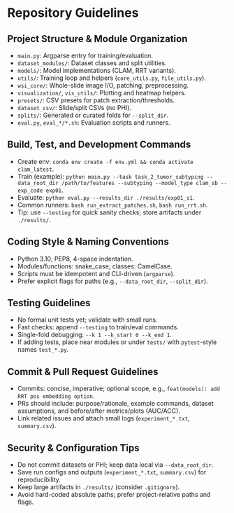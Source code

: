 # Repository Guidelines

## Project Structure & Module Organization
- `main.py`: Argparse entry for training/evaluation.
- `dataset_modules/`: Dataset classes and split utilities.
- `models/`: Model implementations (CLAM, RRT variants).
- `utils/`: Training loop and helpers (`core_utils.py`, `file_utils.py`).
- `wsi_core/`: Whole-slide image I/O, patching, preprocessing.
- `visualization/`, `vis_utils/`: Plotting and heatmap helpers.
- `presets/`: CSV presets for patch extraction/thresholds.
- `dataset_csv/`: Slide/split CSVs (no PHI).
- `splits/`: Generated or curated folds for `--split_dir`.
- `eval.py`, `eval_*/*.sh`: Evaluation scripts and runners.

## Build, Test, and Development Commands
- Create env: `conda env create -f env.yml && conda activate clam_latest`.
- Train (example): `python main.py --task task_2_tumor_subtyping --data_root_dir /path/to/features --subtyping --model_type clam_sb --exp_code exp01`.
- Evaluate: `python eval.py --results_dir ./results/exp01_s1`.
- Common runners: `bash run_extract_patches.sh`, `bash run_rrt.sh`.
- Tip: use `--testing` for quick sanity checks; store artifacts under `./results/`.

## Coding Style & Naming Conventions
- Python 3.10; PEP8, 4-space indentation.
- Modules/functions: snake_case; classes: CamelCase.
- Scripts must be idempotent and CLI-driven (`argparse`).
- Prefer explicit flags for paths (e.g., `--data_root_dir`, `--split_dir`).

## Testing Guidelines
- No formal unit tests yet; validate with small runs.
- Fast checks: append `--testing` to train/eval commands.
- Single-fold debugging: `--k 1 --k_start 0 --k_end 1`.
- If adding tests, place near modules or under `tests/` with `pytest`-style names `test_*.py`.

## Commit & Pull Request Guidelines
- Commits: concise, imperative; optional scope, e.g., `feat(models): add RRT pos embedding option`.
- PRs should include: purpose/rationale, example commands, dataset assumptions, and before/after metrics/plots (AUC/ACC).
- Link related issues and attach small logs (`experiment_*.txt`, `summary.csv`).

## Security & Configuration Tips
- Do not commit datasets or PHI; keep data local via `--data_root_dir`.
- Save run configs and outputs (`experiment_*.txt`, `summary.csv`) for reproducibility.
- Keep large artifacts in `./results/` (consider `.gitignore`).
- Avoid hard-coded absolute paths; prefer project-relative paths and flags.
